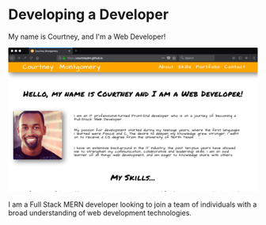 # Developing a Developer

My name is Courtney, and I'm a Web Developer!

![alt text](https://github.com/CourtneyDM/courtneydm.github.io/blob/master/public/assets/images/screenshots/_courtneydm.jpeg?raw=true  "About Courtney")

I am a Full Stack MERN developer looking to join a team of individuals with a broad understanding of web development technologies.